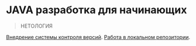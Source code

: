 # JAVA разработка для начинающих
> НЕТОЛОГИЯ

[Внедрение системы контроля версий](https://github.com/VaheBard/Netology-lessons/blob/main/git-github/VersionSystemControl.md).
[Работа в локальном репозитории](https://github.com/VaheBard/Netology-lessons/blob/main/git-github/localRepository.md).
